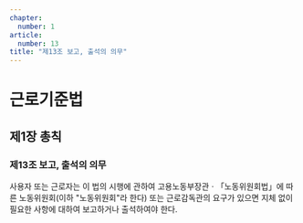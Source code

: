 ```yaml
---
chapter:
  number: 1
article:
  number: 13
title: "제13조 보고, 출석의 의무"
---
```

# 근로기준법

## 제1장 총칙

### 제13조 보고, 출석의 의무

사용자 또는 근로자는 이 법의 시행에 관하여 고용노동부장관ㆍ「노동위원회법」에 따른 노동위원회(이하 "노동위원회"라 한다) 또는 근로감독관의 요구가 있으면 지체 없이 필요한 사항에 대하여 보고하거나 출석하여야 한다.
